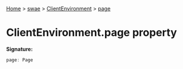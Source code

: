 [Home](./index) &gt; [swae](./swae.md) &gt; [ClientEnvironment](./swae.clientenvironment.md) &gt; [page](./swae.clientenvironment.page.md)

# ClientEnvironment.page property


**Signature:**
```javascript
page: Page
```
